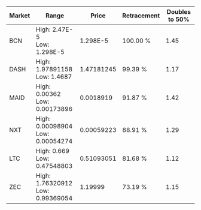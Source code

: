 | Market | Range | Price| Retracement | Doubles to 50% |
| --- | --- | --- | --- | --- |
| BCN | High: 2.47E-5<br />Low: 1.298E-5 | 1.298E-5 | 100.00 % | 1.45 |
| DASH | High: 1.97891158<br />Low: 1.4687 | 1.47181245 | 99.39 % | 1.17 |
| MAID | High: 0.00362<br />Low: 0.00173896 | 0.0018919 | 91.87 % | 1.42 |
| NXT | High: 0.00098904<br />Low: 0.00054274 | 0.00059223 | 88.91 % | 1.29 |
| LTC | High: 0.669<br />Low: 0.47548803 | 0.51093051 | 81.68 % | 1.12 |
| ZEC | High: 1.76320912<br />Low: 0.99369054 | 1.19999 | 73.19 % | 1.15 |
